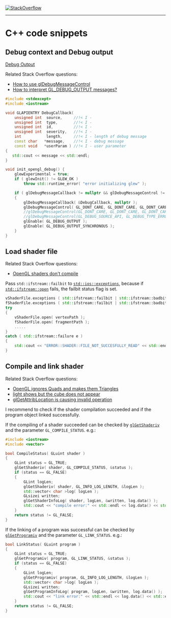 [![StackOverflow](https://stackexchange.com/users/flair/7322082.png)](https://stackoverflow.com/users/5577765/rabbid76?tab=profile)

---

# C++ code snippets

## Debug context and Debug output

[Debug Output](https://www.khronos.org/opengl/wiki/Debug_Output)

Related Stack Overflow questions:

- [How to use glDebugMessageControl](https://stackoverflow.com/questions/51962968/how-to-use-gldebugmessagecontrol/51963554#51963554)
- [How to interpret GL_DEBUG_OUTPUT messages?](https://stackoverflow.com/questions/65123385/how-to-interpret-gl-debug-output-messages/65129048#65129048)

```cpp
#include <stdexcept>
#include <iostream>

void GLAPIENTRY DebugCallback( 
    unsigned int  source,     //!< I - 
    unsigned int  type,       //!< I - 
    unsigned int  id,         //!< I - 
    unsigned int  severity,   //!< I - 
    int           length,     //!< I - length of debug message
    const char   *message,    //!< I - debug message
    const void   *userParam ) //!< I - user parameter
{
   std::cout << message << std::endl;
}

void init_opengl_debug() {
    glewExperimental = true;
    if ( glewInit() != GLEW_OK )
        throw std::runtime_error( "error initializing glew" );

    if ( glDebugMessageCallback != nullptr && glDebugMessageControl != nullptr )
    {
        glDebugMessageCallback( &DebugCallback, nullptr );
        glDebugMessageControl( GL_DONT_CARE, GL_DONT_CARE, GL_DONT_CARE, 0, nullptr, GL_TRUE );
        //glDebugMessageControl(GL_DONT_CARE, GL_DONT_CARE, GL_DONT_CARE, 0, NULL, GL_FALSE);
        //glDebugMessageControl(GL_DEBUG_SOURCE_API, GL_DEBUG_TYPE_ERROR, GL_DONT_CARE, 0, NULL, GL_TRUE);
        glEnable( GL_DEBUG_OUTPUT );
        glEnable( GL_DEBUG_OUTPUT_SYNCHRONOUS );
    }
}
```

## Load shader file

Related Stack Overflow questions:

- [OpenGL shaders don't compile](https://stackoverflow.com/questions/47853523/opengl-shaders-dont-compile/47853880#47853880)  

Pass `std::ifstream::failbit` to [`std::ios::exceptions`](http://www.cplusplus.com/reference/ios/ios/exceptions/), because if [`std::ifstream::open`](http://www.cplusplus.com/reference/fstream/ifstream/open/) fails, the failbit status flag is set.

```cpp
vShaderFile.exceptions ( std::ifstream::failbit | std::ifstream::badbit );
fShaderFile.exceptions ( std::ifstream::failbit | std::ifstream::badbit );
try
{
    vShaderFile.open( vertexPath );
    fShaderFile.open( fragmentPath );
    .....
}
catch ( std::ifstream::failure e )
{
    std::cout << "ERROR::SHADER::FILE_NOT_SUCCESFULLY_READ" << std::endl;
}
```

## Compile and link shader

Related Stack Overflow questions:

- [OpenGL ignores Quads and makes them Triangles](https://stackoverflow.com/questions/53218925/opengl-ignores-quads-and-makes-them-triangles/53220726#53220726)  
- [light shows but the cube does not appear](https://stackoverflow.com/questions/59235204/light-shows-but-the-cube-does-not-appear/59236020#59236020)
- [glGetAttribLocation is causing invalid operation](https://stackoverflow.com/questions/50805413/glgetattriblocation-is-causing-invalid-operation/50805535#50805535)  

I recommend to check if the shader compilation succeeded and if the program object linked successfully.

If the compiling of a shader succeeded can be checked by [`glGetShaderiv`](https://www.khronos.org/registry/OpenGL-Refpages/gl4/html/glGetShader.xhtml) and the parameter `GL_COMPILE_STATUS`. e.g.:

```cpp
#include <iostream>
#include <vector>
```

```cpp
bool CompileStatus( GLuint shader )
{
    GLint status = GL_TRUE;
    glGetShaderiv( shader, GL_COMPILE_STATUS, &status );
    if (status == GL_FALSE)
    {
        GLint logLen;
        glGetShaderiv( shader, GL_INFO_LOG_LENGTH, &logLen );
        std::vector< char >log( logLen );
        GLsizei written;
        glGetShaderInfoLog( shader, logLen, &written, log.data() );
        std::cout << "compile error:" << std::endl << log.data() << std::endl;
    }
    return status != GL_FALSE;
}
```

If the linking of a program was successful can be checked by [`glGetProgramiv`](https://www.khronos.org/registry/OpenGL-Refpages/gl4/html/glGetProgram.xhtml) and the parameter `GL_LINK_STATUS`. e.g.:

```cpp
bool LinkStatus( GLuint program )
{
    GLint status = GL_TRUE;
    glGetProgramiv( program, GL_LINK_STATUS, &status );
    if (status == GL_FALSE)
    {
        GLint logLen;
        glGetProgramiv( program, GL_INFO_LOG_LENGTH, &logLen );
        std::vector< char >log( logLen );
        GLsizei written;
        glGetProgramInfoLog( program, logLen, &written, log.data() );
        std::cout << "link error:" << std::endl << log.data() << std::endl;
    }
    return status != GL_FALSE;
}
```
